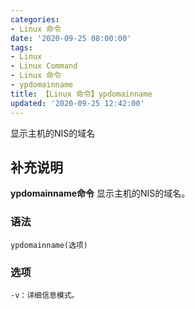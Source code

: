 ```yaml
---
categories:
- Linux 命令
date: '2020-09-25 08:00:00'
tags:
- Linux
- Linux Command
- Linux 命令
- ypdomainname
title: 【Linux 命令】ypdomainname
updated: '2020-09-25 12:42:00'
---
```


显示主机的NIS的域名

## 补充说明

**ypdomainname命令** 显示主机的NIS的域名。

###  语法

```shell
ypdomainname(选项)
```

###  选项

```shell
-v：详细信息模式。
```


<!-- Linux命令行搜索引擎：https://jaywcjlove.github.io/linux-command/ -->